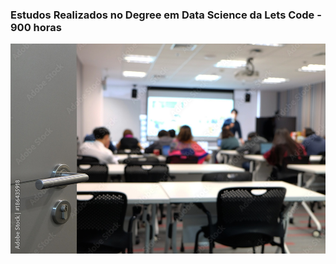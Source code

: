 <h3>Estudos Realizados no Degree em Data Science da Lets Code - 900 horas</h3>
<img src='images/class01.jpeg'/>
